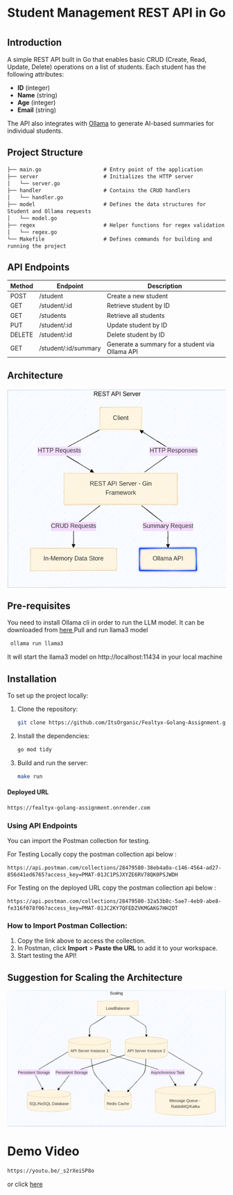 <h1 align='center'> Student Management REST API in Go <h1>

## Introduction
A simple REST API built in Go that enables basic CRUD (Create, Read, Update, Delete) operations on a list of students. Each student has the following attributes:

- **ID** (integer)
- **Name** (string)
- **Age** (integer)
- **Email** (string)

The API also integrates with [Ollama](https://www.ollama.com/) to generate AI-based summaries for individual students.

## Project Structure

```plaintext
├── main.go                    # Entry point of the application
├── server                     # Initializes the HTTP server
│   └── server.go
├── handler                    # Contains the CRUD handlers
│   └── handler.go
├── model                      # Defines the data structures for Student and Ollama requests
│   └── model.go
├── regex                      # Helper functions for regex validation
│   └── regex.go
└── Makefile                   # Defines commands for building and running the project
```


## API Endpoints

| Method | Endpoint               | Description                                |
|--------|------------------------|--------------------------------------------|
| POST   | /student               | Create a new student                       |
| GET    | /student/:id           | Retrieve student by ID                     |
| GET    | /students              | Retrieve all students                      |
| PUT    | /student/:id           | Update student by ID                       |
| DELETE | /student/:id           | Delete student by ID                       |
| GET    | /student/:id/summary   | Generate a summary for a student via Ollama API |


## Architecture

<img align='center' src='./assets/architecture.png'  > </img>

## Pre-requisites 
You need to install Ollama cli in order to run the LLM model. It can be downloaded from <a href="https://www.ollama.com/"> here </a>
 Pull and run llama3 model
 ```bash
  ollama run llama3
   ```
It will start the llama3 model on http://localhost:11434 in your local machine

## Installation

To set up the project locally:

1. Clone the repository:
   ```bash
   git clone https://github.com/ItsOrganic/Fealtyx-Golang-Assignment.git && cd Fealtyx-Golang-Assignment
   ```
2. Install the dependencies:
   ```bash
   go mod tidy
   ```
3. Build and run the server:
   ```bash
   make run
   ```
#### Deployed URL
```bash
https://fealtyx-golang-assignment.onrender.com
```
### Using API Endpoints

You can import the Postman collection for testing. 

For Testing Locally copy the postman collection api below : 
```plaintext
https://api.postman.com/collections/28479580-38eb4a0a-c146-4564-ad27-856d41ed6765?access_key=PMAT-01JC1PSJXYZE6RV78QK0PSJWDH
```

For Testing on the deployed URL copy the postman collection api below : 
```plaintext
https://api.postman.com/collections/28479580-32a53b8c-5ae7-4eb9-abe8-fe316f078f06?access_key=PMAT-01JC2KY7QFEDZVKMGAKG7HH2DT
```

### How to Import Postman Collection:
1. Copy the link above to access the collection.
2. In Postman, click **Import** > **Paste the URL** to add it to your workspace.
3. Start testing the API!


## Suggestion for Scaling the Architecture

<img align='center' src='./assets/scale.png'  > </img>

# Demo Video 
```bash
https://youtu.be/_s2rXeiSP8o
```
or click <a href='https://youtu.be/_s2rXeiSP8o'> here <a>
